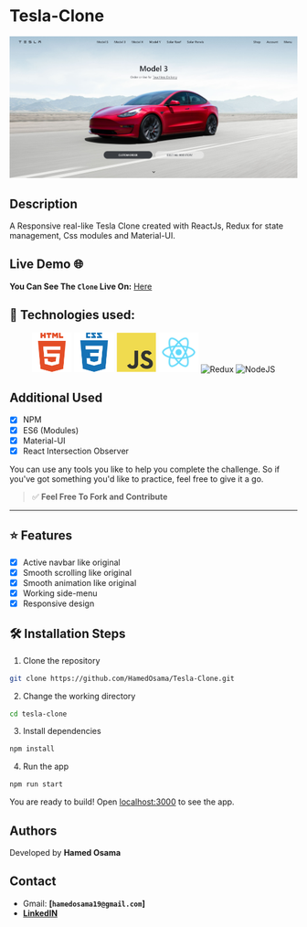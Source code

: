 # Tesla-Clone

![Demo](./public/images/demo.png)

## Description

A Responsive real-like Tesla Clone created with ReactJs, Redux for state management, Css modules and Material-UI.


## Live Demo 🌐

**You Can See The `Clone` Live On:** [Here](https://tesla-clone-roan-zeta.vercel.app/)

## :rocket: Technologies used:

<p align="center">
<img src="https://github.com/devicons/devicon/blob/master/icons/html5/html5-plain-wordmark.svg" alt="html5" width="70" height="70"/>
<img src="https://github.com/devicons/devicon/blob/master/icons/css3/css3-plain-wordmark.svg" alt="css3" width="70" height="70"/>
<img src="https://github.com/devicons/devicon/blob/master/icons/javascript/javascript-original.svg" alt="javascript" width="70" height="70"/>
<img src="https://raw.githubusercontent.com/github/explore/80688e429a7d4ef2fca1e82350fe8e3517d3494d/topics/react/react.png" alt="React"  width="70" height="70"/>
<img src="https://user-images.githubusercontent.com/99184393/180459460-36cf25b6-8654-4795-8e0c-1b2e9a8a2070.png" alt="Redux" width="70" height="70" />
<img src="https://user-images.githubusercontent.com/99184393/180462270-ea4a249c-627c-4479-9431-5c3fd25454c4.png" alt="NodeJS" width="70" height="70" />
</p>

## Additional Used
-  [x] NPM
-  [x] ES6 (Modules)
-  [x] Material-UI
-  [x] React Intersection Observer 

You can use any tools you like to help you complete the challenge. So if you've got something you'd like to practice, feel free to give it a go.

> ✅ **Feel Free To Fork and Contribute**

---

## ⭐ Features

-  [x] Active navbar like original
-  [x] Smooth scrolling like original
-  [x] Smooth animation like original
-  [x] Working side-menu
-  [x] Responsive design

## 🛠️ Installation Steps

1. Clone the repository

```bash
git clone https://github.com/HamedOsama/Tesla-Clone.git
```

2. Change the working directory

```bash
cd tesla-clone
```

3. Install dependencies

```bash
npm install
```

4. Run the app

```bash
npm run start
```

You are ready to build! Open [localhost:3000](http://localhost:3000/) to see the app.
## Authors

Developed by **Hamed Osama**

## Contact

-   Gmail: **[`hamedosama19@gmail.com`]**
-   **[LinkedIN](https://www.linkedin.com/in/hamed-osama-70b838206/)**
